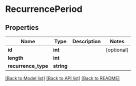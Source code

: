 # RecurrencePeriod

## Properties
Name | Type | Description | Notes
------------ | ------------- | ------------- | -------------
**id** | **int** |  | [optional] 
**length** | **int** |  | 
**recurrence_type** | **string** |  | 

[[Back to Model list]](../README.md#documentation-for-models) [[Back to API list]](../README.md#documentation-for-api-endpoints) [[Back to README]](../README.md)


